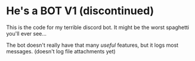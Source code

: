 # He's a BOT V1 (discontinued)

This is the code for my terrible discord bot. It might be the worst spaghetti you'll ever see...

The bot doesn't really have that many *useful* features, but it logs most messages. (doesn't log file attachments yet)
